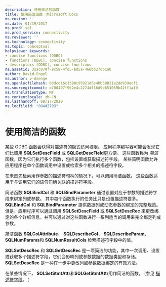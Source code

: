```yaml
---
description: 使用简洁的函数
title: 使用简洁函数 |Microsoft Docs
ms.custom: ''
ms.date: 01/19/2017
ms.prod: sql
ms.prod_service: connectivity
ms.reviewer: ''
ms.technology: connectivity
ms.topic: conceptual
helpviewer_keywords:
- concise functions [ODBC]
- functions [ODBC], concise functions
- descriptors [ODBC], concise functions
ms.assetid: 31ac070f-8c59-4fd5-bd5a-466bb27dbca0
author: David-Engel
ms.author: v-daenge
ms.openlocfilehash: b0dcd16c1380c95921d5e4bb58831e2dd939ecf1
ms.sourcegitcommit: e700497f962e4c2274df16d9e651059b42ff1a10
ms.translationtype: MT
ms.contentlocale: zh-CN
ms.lasthandoff: 08/17/2020
ms.locfileid: "88482793"
---
```

# <a name="using-concise-functions"></a>使用简洁的函数
某些 ODBC 函数会获得对描述符的隐式访问权限。 应用程序编写器可能会发现它们比调用 **SQLSetDescField** 或 **SQLGetDescField**更方便。 这些函数称为 *简洁* 函数，因为它们执行多个函数，包括设置或获取描述符字段。 某些简明函数允许应用程序在单个函数调用中设置或检索多个相关的描述符字段。  
  
 在未首先检索用作参数的描述符句柄的情况下，可以调用简洁函数。 这些函数适用于与调用它们的语句句柄关联的描述符字段。  
  
 简洁函数 **SQLBindCol** 和 **SQLBindParameter** 通过设置对应于参数的描述符字段来绑定列或参数。 其中每个函数执行的任务比只是设置描述符要多。 **SQLBindCol** 和 **SQLBindParameter** 提供数据列或动态参数的绑定的完整规范。 但是，应用程序可以通过调用 **SQLSetDescField** 或 **SQLSetDescRec** 来更改绑定的各个详细信息，并可以通过对这些函数进行一系列适当的调用来完全绑定列或参数。  
  
 简洁函数 **SQLColAttribute**、 **SQLDescribeCol**、 **SQLDescribeParam**、 **SQLNumParams**和 **SQLNumResultCols** 检索描述符字段中的值。  
  
 **SQLSetDescRec** 和 **SQLGetDescRec** 是一项简洁的功能，其中一次调用、设置或获取多个描述符字段，它们会影响列或参数数据的数据类型和存储。 **SQLSetDescRec** 是一种在一步中更改列或参数数据绑定的有效方法。  
  
 在某些情况下， **SQLSetStmtAttr**和**SQLGetStmtAttr**用作简洁的函数。  (参见 [描述符字段](../../../odbc/reference/develop-app/descriptor-fields.md)。 ) 
